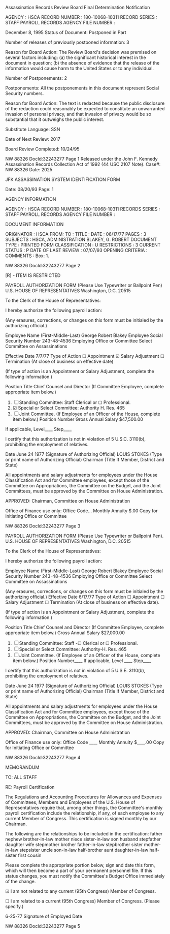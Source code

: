 Assassination Records Review Board
Final Determination Notification

AGENCY : HSCA
RECORD NUMBER : 180-10068-10311
RECORD SERIES : STAFF PAYROLL RECORDS
AGENCY FILE NUMBER :

December 8, 1995
Status of Document: Postponed in Part

Number of releases of previously postponed information: 3

Reason for Board Action: The Review Board's decision was premised on several factors
including: (a) the significant historical interest in the document in question; (b) the
absence of evidence that the release of the information would cause harm to the United
States or to any individual.

Number of Postponements: 2

Postponements: All the postponements in this document represent Social Security numbers.

Reason for Board Action: The text is redacted because the public disclosure of the redaction could
reasonably be expected to constitute an unwarranted invasion of personal privacy, and that invasion of
privacy would be so substantial that it outweighs the public interest.

Substitute Language: SSN

Date of Next Review: 2017

Board Review Completed: 10/24/95

NW 88326
DocId:32243277 Page 1
Released under the John F. Kennedy Assassination Records Collection Act of 1992 (44 USC 2107 Note).
Case#: NW 88326 Date: 2025

JFK ASSASSINATION SYSTEM
IDENTIFICATION FORM

Date: 08/20/93
Page: 1

AGENCY INFORMATION

AGENCY : HSCA
RECORD NUMBER : 180-10068-10311
RECORDS SERIES : STAFF PAYROLL RECORDS
AGENCY FILE NUMBER :

DOCUMENT INFORMATION

ORIGINATOR : HSCA
FROM:
TO :
TITLE :
DATE : 06/17/77
PAGES : 3
SUBJECTS : HSCA, ADMINISTRATION
BLAKEY, G. ROBERT
DOCUMENT TYPE : PRINTED FORM
CLASSIFICATION : U
RESTRICTIONS : 3
CURRENT STATUS : P
DATE OF LAST REVIEW : 07/07/93
OPENING CRITERIA :
COMMENTS : Box: 1.

NW 88326
DocId:32243277 Page 2

[R] - ITEM IS RESTRICTED

PAYROLL AUTHORIZATION FORM
(Please Use Typewriter
or Ballpoint Pen)
U.S. HOUSE OF REPRESENTATIVES
Washington, D.C. 20515

To the Clerk of the House of Representatives:

I hereby authorize the following payroll action:

(Any erasures, corrections, or changes
on this form must be initialed by the
authorizing official.)

Employee Name (First-Middle-Last)
George Robert Blakey
Employee Social Security Number
243-48-4536
Employing Office or Committee
Select Committee on Assassinations

Effective Date
7/7/77
Type of Action
☐ Appointment
☑ Salary Adjustment
☐ Termination (At close of business on effective date)

(If type of action is an Appointment or Salary Adjustment, complete the following information.)

Position Title
Chief Counsel and Director
(If Committee Employee, complete appropriate item below.)
1. ☐ Standing Committee: Staff Clerical or ☐ Professional.
2. ☑ Special or Select Committee: Authority H. Res. 465
3. ☐ Joint Committee.
(If Employee of an Officer of the House, complete item below.)
Position Number
Gross Annual Salary
$47,500.00

If applicable, Level____ Step____

I certify that this authorization is not in violation of 5 U.S.C. 3110(b), prohibiting the employment of
relatives.

Date
June 24 1977
(Signature of Authorizing Official)
LOUIS STOKES
(Type or print name of Authorizing Official)
Chairman
(Title If Member, District and State)

All appointments and salary adjustments for employees under the House Classification Act and for Committee employees, except those of the Committee on Appropriations, the Committee on the Budget, and the Joint Committees, must
be approved by the Committee on House Administration.

APPROVED:
Chairman, Committee on House Administration

Office of Finance use only:
Office Code...
Monthly Annuity $.00
Copy for Initiating Office or Committee

NW 88326
DocId:32243277 Page 3

PAYROLL AUTHORIZATION FORM
(Please Use Typewriter
or Ballpoint Pen).
U.S. HOUSE OF REPRESENTATIVES
Washington, D.C. 20515

To the Clerk of the House of Representatives:

I hereby authorize the following payroll action:

Employee Name (First-Middle-Last)
George Robert Blakey
Employee Social Security Number
243-48-4536
Employing Office or Committee
Select Committee on Assassinations

(Any erasures, corrections, or changes
on this form must be initialed by the
authorizing official.)
Effective Date
6/17/77
Type of Action
☐ Appointment
☐ Salary Adjustment
☐ Termination (At close of business on effective date).

(If type of action is an Appointment or Salary Adjustment, complete the following information.)

Position Title
Chief Counsel and Director
(If Committee Employee, complete appropriate item below.)
Gross Annual Salary
$27,000.00
1. ☐ Standing Committee: Staff -☐ Clerical or ☐ Professional.
2. ☐ Special or Select Committee: Authority-H. Res. 465
3. ☐ Joint Committee.
(If Employee of an Officer of the House, complete item below.)
Position Number____ If applicable, Level ____ Step____

I certify that this authorization is not in violation of 5 U.S.E. 3110(b), prohibiting the employment of
relatives.

Date
June 24 1977
(Signature of Authorizing Official)
LOUIS STOKES
(Type or print name of Authorizing Official)
Chairman
(Title If Member, District and State)

All appointments and salary adjustments for employees under the House Classification Act and for Committee employees, except those of the Committee on Appropriations, the Committee on the Budget, and the Joint Committees, must
be approved by the Committee on House Administration.

APPROVED:
Chairman, Committee on House Administration

Office of Finance use only:
Office Code ____
Monthly Annuity $____.00
Copy for Initiating Office or Committee

NW 88326
DocId:32243277 Page 4

MEMORANDUM

TO: ALL STAFF

RE: Payroll Certification

The Regulations and Accounting Procedures for Allowances and
Expenses of Committees, Members and Employees of the U.S. House of
Representatives require that, among other things, the Committee's
monthly payroll certification include the relationship, if any, of
each employee to any current Member of Congress. This certification
is signed monthly by our Chairman.

The following are the relationships to be included in the
certification:
father nephew brother-in-law
mother niece sister-in-law
son husband stepfather
daughter wife stepmother
brother father-in-law stepbrother
sister mother-in-law stepsister
uncle son-in-law half-brother
aunt daughter-in-law half-sister
first cousin

Please complete the appropriate portion below, sign and date
this form, which will then become a part of your permanent personnel
file. If this status changes, you must notify the Committee's Budget
Office immediately of the change.

☑ I am not related to any current (95th Congress) Member of Congress.

☐ I am related to a current (95th Congress) Member of Congress.
(Please specify.)

6-25-77
Signature of Employed
Date

NW 88326
DocId:32243277 Page 5
